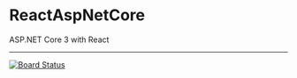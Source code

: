 # ReactAspNetCore
ASP.NET Core 3 with React
***
[![Board Status](https://dev.azure.com/oappdev/408f3edd-6e68-44f7-b463-5bce4cec5643/d0971c50-fd7c-4733-9681-a1c9b2502efb/_apis/work/boardbadge/f0c14e2c-997a-401c-8d8a-fd664e83fe3c?columnOptions=1)](https://dev.azure.com/oappdev/408f3edd-6e68-44f7-b463-5bce4cec5643/_boards/board/t/d0971c50-fd7c-4733-9681-a1c9b2502efb/Microsoft.RequirementCategory/)
